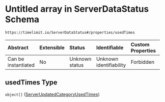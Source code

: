 # Untitled array in ServerDataStatus Schema

```txt
https://timelimit.io/ServerDataStatus#/properties/usedTimes
```



| Abstract            | Extensible | Status         | Identifiable            | Custom Properties | Additional Properties | Access Restrictions | Defined In                                                                           |
| :------------------ | :--------- | :------------- | :---------------------- | :---------------- | :-------------------- | :------------------ | :----------------------------------------------------------------------------------- |
| Can be instantiated | No         | Unknown status | Unknown identifiability | Forbidden         | Allowed               | none                | [ServerDataStatus.schema.json*](ServerDataStatus.schema.json "open original schema") |

## usedTimes Type

`object[]` ([ServerUpdatedCategoryUsedTimes](serverdatastatus-definitions-serverupdatedcategoryusedtimes.md))
